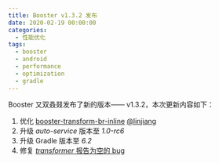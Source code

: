 ```yaml
---
title: Booster v1.3.2 发布
date: 2020-02-19 00:00:00
categories:
  - 性能优化
tags:
  - booster
  - android
  - performance
  - optimization
  - gradle
---
```


Booster 又双叒叕发布了新的版本—— v1.3.2，本次更新内容如下：

1. 优化 [booster-transform-br-inline](https://github.com/didi/booster/blob/master/booster-transform-br-inline) [@linjiang](https://github.com/whataa)
2. 升级 *auto-service* 版本至 *1.0-rc6*
3. 升级 Gradle 版本至 *6.2*
4. 修复 [*transformer* 报告为空的 bug](https://github.com/didi/booster/issues/138)
